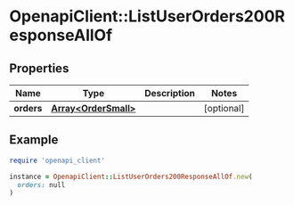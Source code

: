 # OpenapiClient::ListUserOrders200ResponseAllOf

## Properties

| Name | Type | Description | Notes |
| ---- | ---- | ----------- | ----- |
| **orders** | [**Array&lt;OrderSmall&gt;**](OrderSmall.md) |  | [optional] |

## Example

```ruby
require 'openapi_client'

instance = OpenapiClient::ListUserOrders200ResponseAllOf.new(
  orders: null
)
```

